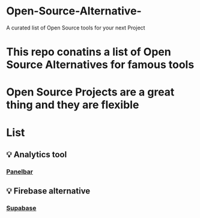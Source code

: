 # Open-Source-Alternative-
A curated list of Open Source tools for your next Project

# This repo conatins a list of Open Source Alternatives for famous tools
# Open Source Projects are a great thing and they are flexible 

# List

## 💡 Analytics tool
### [Panelbar](https://panelbear.com/)
## 💡 Firebase alternative
### [Supabase](https://supabase.io/)

